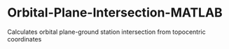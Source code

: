 # Orbital-Plane-Intersection-MATLAB
Calculates orbital plane-ground station intersection from topocentric coordinates
